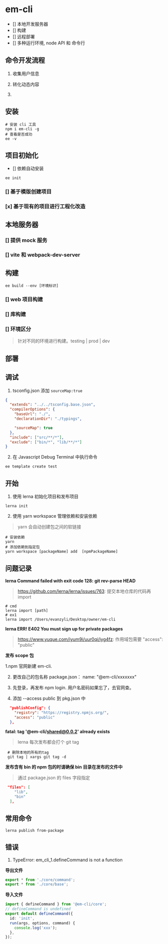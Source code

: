 # em-cli

- [] 本地开发服务器
- [] 构建
- [] 远程部署
- [] 多种运行环境, node API 和 命令行

## 命令开发流程

1. 收集用户信息

2. 转化动态内容

3.

## 安装

```shell
# 安装 cli 工具
npm i em-cli -g
# 查看是否成功
ee -v
```

## 项目初始化

- [] 依赖自动安装

```shell
ee init
```

### [] 基于模版创建项目

### [x] 基于现有的项目进行工程化改造

## 本地服务器

### [] 提供 mock 服务

### [] vite 和 webpack-dev-server

## 构建

```shell
ee build --env [环境标识]
```

### [] web 项目构建

### [] 库构建

### [] 环境区分

> 针对不同的环境进行构建。testing | prod | dev

## 部署

## 调试

1. tsconfig.json 添加 `sourceMap:true`

```json
{
  "extends": "../../tsconfig.base.json",
  "compilerOptions": {
    "baseUrl": "./",
    "declarationDir": "./typings",

    "sourceMap": true
  },
  "include": ["src/**/*"],
  "exclude": ["bin/*", "lib/**/*"]
}
```

2. 在 Javascript Debug Terminal 中执行命令

```shell
ee template create test
```

## 开始

1. 使用 lerna 初始化项目和发布项目

```shell
lerna init
```

2. 使用 yarn workspace 管理依赖和安装依赖

> yarn 会自动创建包之间的软链接

```shell
# 安装依赖
yarn
# 添加依赖到指定包
yarn workspace [packageName] add  [npmPackageName]
```

## 问题记录

**lerna Command failed with exit code 128: git rev-parse HEAD**

> https://github.com/lerna/lerna/issues/763: 提交本地仓库的代码再 import

```shell
# cmd
lerna import [path]
# ex1
lerna import /Users/evanzyli/Desktop/owner/em-cli
```

**lerna ERR! E402 You must sign up for private packages**

> https://www.yuque.com/iyum9i/uur0qi/iyg4fz: 作用域包需要 "access": "public"

**发布 scope 包**

1.npm 官网新建 em-cli.

2. 更改自己的包名称 package.json： name: "@em-cli/xxxxxxx"

3. 先登录，再发布 npm login. 用户名密码如果忘了，去官网查。

4. 添加 --access public 到 pkg.json 中

```json
  "publishConfig": {
    "registry": "https://registry.npmjs.org/",
    "access": "public"
  },
```

**fatal: tag '@em-cli/shared@0.0.2' already exists**

> lerna 每次发布都会打个 git tag

```shell
 # 删除本地的所有的tag
 git tag | xargs git tag -d
```

**发布含有 bin 的 npm 包的时请确保 bin 目录在发布的文件中**

> 通过 package.json 的 files 字段指定

```json
 "files": [
    "lib",
    "bin"
  ],
```

## 常用命令

```shell
lerna publish from-package
```

## 错误

1.  TypeError: em_cli_1.defineCommand is not a function

**导出文件**

```ts
export * from './core/command';
export * from './core/base';
```

**导入文件**

```ts
import { defineCommand } from '@em-cli/core';
// defineCommand is undefined
export default defineCommand({
  id: 'init',
  run(args, options, command) {
    console.log('xxx');
  },
});
```
